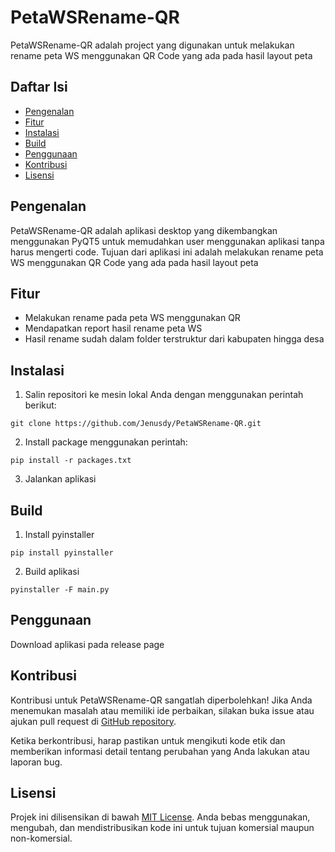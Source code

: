 # PetaWSRename-QR

PetaWSRename-QR adalah project yang digunakan untuk melakukan rename peta WS menggunakan QR Code yang ada pada hasil layout peta

## Daftar Isi
- [Pengenalan](#pengenalan)
- [Fitur](#fitur)
- [Instalasi](#instalasi)
- [Build](#build)
- [Penggunaan](#penggunaan)
- [Kontribusi](#kontribusi)
- [Lisensi](#lisensi)

## Pengenalan
PetaWSRename-QR adalah aplikasi desktop yang dikembangkan menggunakan PyQT5 untuk memudahkan user menggunakan aplikasi 
tanpa harus mengerti code. Tujuan dari aplikasi ini adalah melakukan rename peta WS menggunakan QR Code yang ada pada hasil layout peta

## Fitur
- Melakukan rename pada peta WS menggunakan QR
- Mendapatkan report hasil rename peta WS
- Hasil rename sudah dalam folder terstruktur dari kabupaten hingga desa

## Instalasi
1. Salin repositori ke mesin lokal Anda dengan menggunakan perintah berikut:

```git clone https://github.com/Jenusdy/PetaWSRename-QR.git```

2. Install package menggunakan perintah:

```pip install -r packages.txt```

3. Jalankan aplikasi

## Build
1. Install pyinstaller

```pip install pyinstaller```

2. Build aplikasi 

```pyinstaller -F main.py```

## Penggunaan
Download aplikasi pada release page

## Kontribusi
Kontribusi untuk PetaWSRename-QR sangatlah diperbolehkan! Jika Anda menemukan masalah atau memiliki ide perbaikan, silakan buka issue atau ajukan pull request di [GitHub repository](https://github.com/Jenusdy/PetaWSRename-QR).

Ketika berkontribusi, harap pastikan untuk mengikuti kode etik dan memberikan informasi detail tentang perubahan yang Anda lakukan atau laporan bug.

## Lisensi
Projek ini dilisensikan di bawah [MIT License](LICENSE). Anda bebas menggunakan, mengubah, dan mendistribusikan kode ini untuk tujuan komersial maupun non-komersial.




